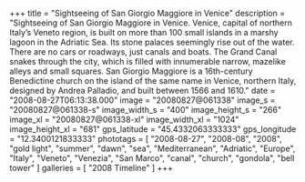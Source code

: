 +++
title = "Sightseeing of San Giorgio Maggiore in Venice"
description = "Sightseeing of San Giorgio Maggiore in Venice. Venice, capital of northern Italy’s Veneto region, is built on more than 100 small islands in a marshy lagoon in the Adriatic Sea. Its stone palaces seemingly rise out of the water. There are no cars or roadways, just canals and boats. The Grand Canal snakes through the city, which is filled with innumerable narrow, mazelike alleys and small squares. San Giorgio Maggiore is a 16th-century Benedictine church on the island of the same name in Venice, northern Italy, designed by Andrea Palladio, and built between 1566 and 1610."
date = "2008-08-27T06:13:38.000"
image = "20080827@061338"
image_s = "20080827@061338-s"
image_width_s = "400"
image_height_s = "266"
image_xl = "20080827@061338-xl"
image_width_xl = "1024"
image_height_xl = "681"
gps_latitude = "45.4332063333333"
gps_longitude = "12.3400121833333"
phototags = [ "2008-08-27", "2008-08", "2008", "gold light", "summer", "dawn", "sea", "Mediterranean", "Adriatic", "Europe", "Italy", "Veneto", "Venezia", "San Marco", "canal", "church", "gondola", "bell tower" ]
galleries = [ "2008 Timeline" ]
+++

